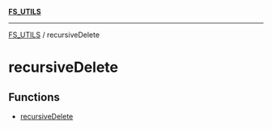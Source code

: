 [**FS_UTILS**](../README.md)

***

[FS_UTILS](../README.md) / recursiveDelete

# recursiveDelete

## Functions

- [recursiveDelete](functions/recursiveDelete.md)

